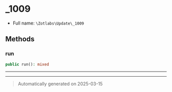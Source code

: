 
# _1009





* Full name: `\Zotlabs\Update\_1009`




## Methods


### run



```php
public run(): mixed
```












***


***
> Automatically generated on 2025-03-15

